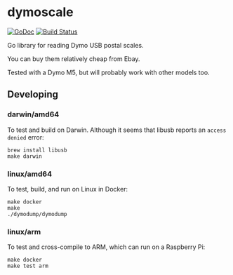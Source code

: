 # dymoscale

[![GoDoc](https://godoc.org/github.com/dcarley/dymoscale?status.svg)](http://godoc.org/github.com/dcarley/dymoscale) [![Build Status](https://travis-ci.org/dcarley/dymoscale.svg?branch=master)](https://travis-ci.org/dcarley/dymoscale)

Go library for reading Dymo USB postal scales.

You can buy them relatively cheap from Ebay.

Tested with a Dymo M5, but will probably work with other models too.

## Developing

### darwin/amd64

To test and build on Darwin. Although it seems that libusb reports an
`access denied` error:
```
brew install libusb
make darwin
```

### linux/amd64

To test, build, and run on Linux in Docker:
```
make docker
make
./dymodump/dymodump
```

### linux/arm

To test and cross-compile to ARM, which can run on a Raspberry Pi:
```
make docker
make test arm
```
